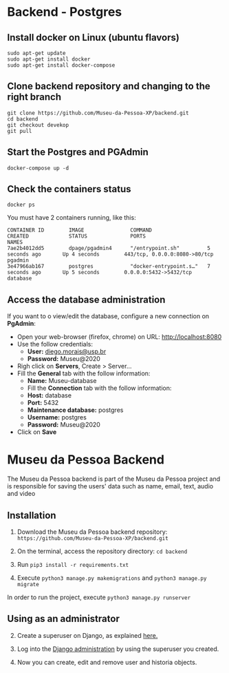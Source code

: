 # Backend - Postgres

## Install docker on Linux (ubuntu flavors)
```shell
sudo apt-get update
sudo apt-get install docker
sudo apt-get install docker-compose
```
## Clone backend repository and changing to the right branch
```shell
git clone https://github.com/Museu-da-Pessoa-XP/backend.git
cd backend
git checkout devekop
git pull
```

## Start the Postgres and PGAdmin
```shell
docker-compose up -d
```

## Check the containers status
```shell
docker ps
```
You must have 2 containers running, like this:
```shell
CONTAINER ID        IMAGE               COMMAND                  CREATED             STATUS              PORTS                           NAMES
7ae2b4012dd5        dpage/pgadmin4      "/entrypoint.sh"         5 seconds ago       Up 4 seconds        443/tcp, 0.0.0.0:8080->80/tcp   pgadmin
3e47966ab167        postgres            "docker-entrypoint.s…"   7 seconds ago       Up 5 seconds        0.0.0.0:5432->5432/tcp          database
```

## Access the database administration
<p>If you want to o view/edit the database, configure a new connection on <b>PgAdmin</b>:</p>

- Open your web-browser (firefox, chrome) on URL: <a href="http://localhost:8080">http://localhost:8080</a>
- Use the follow credentials:
  - <b>User:</b> diego.morais@usp.br
  - <b>Password:</b> Museu@2020 
- Righ click on <b>Servers</b>, Create > Server...
- Fill the <b>General</b> tab with the follow information:
  - <b>Name:</b> Museu-database
  - Fill the <b>Connection</b> tab with the follow information:
  - <b>Host:</b> database
  - <b>Port:</b> 5432
  - <b>Maintenance database:</b> postgres
  - <b>Username:</b> postgres
  - <b>Password:</b> Museu@2020
- Click on <b>Save</b>
 
# Museu da Pessoa Backend 

The Museu da Pessoa backend is part of the Museu da Pessoa project and is responsible for saving the users' data such as name, email, text, audio and video

## Installation
1. Download the Museu da Pessoa backend repository: ```https://github.com/Museu-da-Pessoa-XP/backend.git```

2. On the terminal, access the repository directory: ```cd backend```

3. Run ```pip3 install -r requirements.txt```

4. Execute ```python3 manage.py makemigrations``` and ```python3 manage.py migrate```

In order to run the project, execute ```python3 manage.py runserver```

## Using as an administrator
2. Create a superuser on Django, as explained [here.](https://docs.djangoproject.com/en/1.8/intro/tutorial02/#creating-an-admin-user)

3. Log into the [Django administration](http://127.0.0.1:8000/admin/login/?next=/admin/) by using the superuser you created.  

4. Now you can create, edit and remove user and historia objects.  
